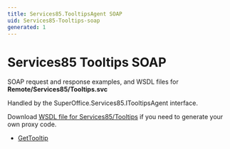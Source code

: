 ```yaml
---
title: Services85.TooltipsAgent SOAP
uid: Services85-Tooltips-soap
generated: 1
---
```


# Services85 Tooltips SOAP

SOAP request and response examples, and WSDL files for **Remote/Services85/Tooltips.svc**

Handled by the <see cref="T:SuperOffice.Services85.ITooltipsAgent">SuperOffice.Services85.ITooltipsAgent</see> interface.



Download [WSDL file for Services85/Tooltips](../Services85-Tooltips.md) if you need to generate your own proxy code.

* [GetTooltip](GetTooltip.md)

